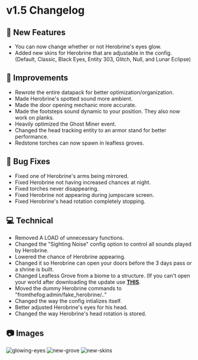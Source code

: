 # **v1.5 Changelog**

## **🚀 New Features**
- You can now change whether or not Herobrine's eyes glow.
- Added new skins for Herobrine that are adjustable in the config. (Default, Classic, Black Eyes, Entity 303, Glitch, Null, and Lunar Eclipse)

## **🔧 Improvements**
- Rewrote the entire datapack for better optimization/organization.
- Made Herobrine's spotted sound more ambient.
- Made the door opening mechanic more accurate.
- Made the footsteps sound dynamic to your position. They also now work on planks.
- Heavily optimized the Ghost Miner event.
- Changed the head tracking entity to an armor stand for better performance.
- Redstone torches can now spawn in leafless groves.

## **🐛 Bug Fixes**
- Fixed one of Herobrine's arms being mirrored.
- Fixed Herobrine not having increased chances at night.
- Fixed torches never disappearing.
- Fixed Herobrine not appearing during jumpscare screen.
- Fixed Herobrine's head rotation completely stopping.

## **💻 Technical**
- Removed A LOAD of unnecessary functions.
- Changed the "Sighting Noise" config option to control all sounds played by Herobrine.
- Lowered the chance of Herobrine appearing.
- Changed it so Herobrine can open your doors before the 3 days pass or a shrine is built.
- Changed Leafless Grove from a biome to a structure. (If you can't open your world after downloading the update use [**THIS**](https://www.lunareclipse.studio/creations/from-the-fog-fix-tool).
- Moved the dummy Herobrine commands to "fromthefog:admin/fake_herobrine/.."
- Changed the way the config intializes itself.
- Better adjusted Herobrine's eyes for his head.
- Changed the way Herobrine's head rotation is stored.

## **📷 Images** 
![glowing-eyes](https://www.lunareclipse.studio/assets/img/from-the-fog/changelog-images/glowing-eyes.png)
![new-grove](https://www.lunareclipse.studio/assets/img/from-the-fog/changelog-images/new-grove.png)
![new-skins](https://www.lunareclipse.studio/assets/img/from-the-fog/changelog-images/new-skins.gif)